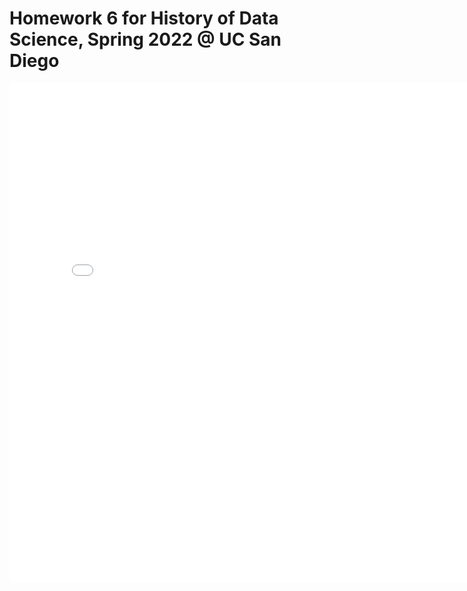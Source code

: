 # Homework 6 for History of Data Science, Spring 2022 @ UC San Diego

<iframe src='../snow-map.html' width=800 height=800 frameBorder=0></iframe>
